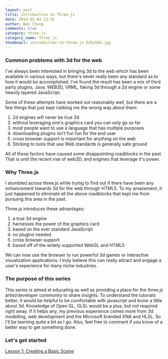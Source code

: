 ```yaml
---
layout: post
title: Introduction to Three.js
date: 2014-05-03 13:32
author: Ben Chung
comments: true
category: three-js
category_name: Three.js
thumbnail: introduction-to-three-js-545x545.jpg
---
```

<h3>Common problems with 3d for the web</h3>
I've always been interested in bringing 3d to the web which has been available in various ways, but there's never really been any standard as to how it would be accomplished. I've found the result has been a mix of third party plugins, Java, WEB3D, VRML, faking 3d through a 2d engine or some heavily layered JavaScript.

Some of these attempts have worked out reasonably well, but there are a few things that just kept rubbing me the wrong way about them:

1. 2d engines will never be true 3d
2. without leveraging one's graphics card you can only go so far
3. most people want to use a language that has multiple purposes
4. downloading plugins isn't fun fun for the end user
5. cross browser support is important for anything on the web
6. Sticking to tools that use Web standards is generally safe ground

All of these factors have caused some disappointing roadblocks in the past.
That is until the recent rise of web3D, and engines that leverage it's power.
<h3>Why Three.js</h3>
I stumbled across three.js while trying to find out if there have been any enhancement towards 3d for the web through HTML5. To my amazement, it just happened to eliminate all the above roadblocks that kept me from pursuing this area in the past.

Three.js introduces these advantages:

1. a true 3d engine
2. harnesses the power of the graphics card
3. based on the ever standard JavaScript
4. no plugins needed
5. cross browser support
6. based off of the widely supported WebGL and HTML5

We can now use the browser to run powerful 3d games or interactive visualization applications. I truly believe this can really attract and engage a user's experience for many niche industries.
<h3>The purpose of this series</h3>
This series is aimed at educating as well as providing a place for the three.js artist/developer community to share insights.
To understand the tutorials better, it would be helpful to be comfortable with javascript and know a little about 3d. Knowledge of Open GL, GLSL would be a plus, but not required right away.
If it helps any, my previous experience comes more from 3d modelling, web development and the Microsoft branded XNA and HLSL. So I'll be learning quite a bit as I go. Also, feel free to comment if you know of a better way to get something done.
<h3>Let's get started</h3>
<a title="Creating a Scene in Three.js" href="{{site.baseurl}}/lesson-2-creating-baisc-scene/">Lesson 1: Creating a Basic Scene</a>
